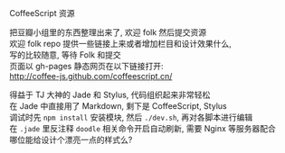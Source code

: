 
CoffeeScript 资源  

把豆瓣小组里的东西整理出来了, 欢迎 folk 然后提交资源   
欢迎 folk repo 提供一些链接上来或者增加栏目和设计效果什么,  
写的比较随意, 等待 Folk 和提交  
页面以 gh-pages 静态网页在以下链接打开:  
http://coffee-js.github.com/coffeescript.cn/   

得益于 TJ 大神的 Jade 和 Stylus, 代码组织起来非常轻松   
在 Jade 中直接用了 Markdown, 剩下是 CoffeeScript, Stylus  
调试时先 `npm install` 安装模块, 然后 `./dev.sh`, 再对各脚本进行编辑  
在 `.jade` 里反注释 `doodle` 相关命令开启自动刷新, 需要 Nginx 等服务器配合  
哪位能给设计个漂亮一点的样式么?  